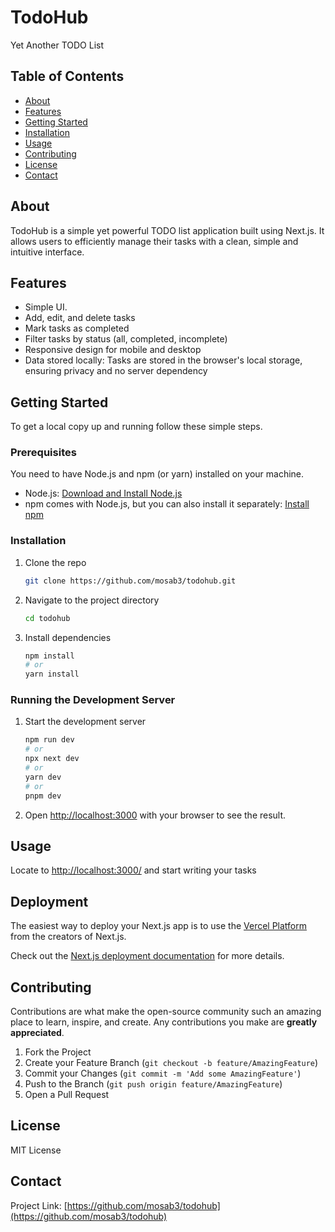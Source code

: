 # TodoHub

Yet Another TODO List

## Table of Contents

- [About](#about)
- [Features](#features)
- [Getting Started](#getting-started)
- [Installation](#installation)
- [Usage](#usage)
- [Contributing](#contributing)
- [License](#license)
- [Contact](#contact)

## About

TodoHub is a simple yet powerful TODO list application built using Next.js. It allows users to efficiently manage their tasks with a clean, simple and intuitive interface.

## Features

- Simple UI.
- Add, edit, and delete tasks
- Mark tasks as completed
- Filter tasks by status (all, completed, incomplete)
- Responsive design for mobile and desktop
- Data stored locally: Tasks are stored in the browser's local storage, ensuring privacy and no server dependency

## Getting Started

To get a local copy up and running follow these simple steps.

### Prerequisites

You need to have Node.js and npm (or yarn) installed on your machine.

- Node.js: [Download and Install Node.js](https://nodejs.org/)
- npm comes with Node.js, but you can also install it separately: [Install npm](https://www.npmjs.com/get-npm)

### Installation

1. Clone the repo
   ```sh
   git clone https://github.com/mosab3/todohub.git
   ```

2. Navigate to the project directory
   ```sh
   cd todohub
   ```

3. Install dependencies
   ```sh
   npm install
   # or
   yarn install
   ```

### Running the Development Server

1. Start the development server
   ```sh
   npm run dev
   # or
   npx next dev
   # or
   yarn dev
   # or
   pnpm dev
   ```
2. Open [http://localhost:3000](http://localhost:3000) with your browser to see the result.

## Usage

Locate to [http://localhost:3000/](http://localhost:3000/) and start writing your tasks

## Deployment

The easiest way to deploy your Next.js app is to use the [Vercel Platform](https://vercel.com) from the creators of Next.js.

Check out the [Next.js deployment documentation](https://nextjs.org/docs/deployment) for more details.

## Contributing

Contributions are what make the open-source community such an amazing place to learn, inspire, and create. Any contributions you make are **greatly appreciated**.

1. Fork the Project
2. Create your Feature Branch (`git checkout -b feature/AmazingFeature`)
3. Commit your Changes (`git commit -m 'Add some AmazingFeature'`)
4. Push to the Branch (`git push origin feature/AmazingFeature`)
5. Open a Pull Request

## License

MIT License

## Contact

Project Link: [https://github.com/mosab3/todohub](https://github.com/mosab3/todohub)

